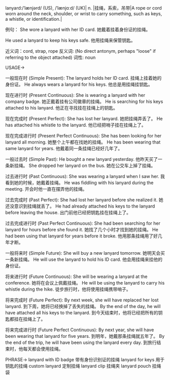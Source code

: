 lanyard:/ˈlænjərd/ (US), /ˈlænjɑːd/ (UK)| n. |挂绳，系索，吊带|A rope or cord worn around the neck, shoulder, or wrist to carry something, such as keys, a whistle, or identification.|

例句：
She wore a lanyard with her ID card.
她戴着挂着身份证的挂绳。

He used a lanyard to keep his keys safe.
他用挂绳来保管钥匙。

近义词：cord, strap, rope
反义词:  (No direct antonym, perhaps "loose" if referring to the object attached)
词性: noun


USAGE->

一般现在时 (Simple Present):
The lanyard holds her ID card.  挂绳上挂着她的身份证。
He always wears a lanyard for his keys. 他总是用挂绳挂钥匙。

现在进行时 (Present Continuous):
She is wearing a lanyard with her company badge. 她正戴着挂有公司徽章的挂绳。
He is searching for his keys attached to his lanyard. 他正在寻找挂在挂绳上的钥匙。

现在完成时 (Present Perfect):
She has lost her lanyard. 她把挂绳弄丢了。
He has attached his whistle to the lanyard. 他已经把哨子挂在挂绳上了。

现在完成进行时 (Present Perfect Continuous):
She has been looking for her lanyard all morning. 她整个上午都在找她的挂绳。
He has been wearing that same lanyard for years. 他戴着同一条挂绳已经好几年了。

一般过去时 (Simple Past):
He bought a new lanyard yesterday. 他昨天买了一条新挂绳。
She dropped her lanyard on the bus. 她在公交车上掉了挂绳。

过去进行时 (Past Continuous):
She was wearing a lanyard when I saw her. 我看到她的时候，她戴着挂绳。
He was fiddling with his lanyard during the meeting.  开会时他一直在摆弄他的挂绳。

过去完成时 (Past Perfect):
She had lost her lanyard before she realized it. 她还没意识到挂绳就丢了。
He had already attached his keys to the lanyard before leaving the house.  出门前他已经把钥匙挂在挂绳上了。

过去完成进行时 (Past Perfect Continuous):
She had been searching for her lanyard for hours before she found it.  她找了几个小时才找到她的挂绳。
He had been using that lanyard for years before it broke.  他用那条挂绳用了好几年才断。

一般将来时 (Simple Future):
She will buy a new lanyard tomorrow. 她明天会买一条新挂绳。
He will use the lanyard to hold his ID card. 他会用挂绳来挂他的身份证。

将来进行时 (Future Continuous):
She will be wearing a lanyard at the conference. 她将在会议上佩戴挂绳。
He will be using the lanyard to carry his whistle during the hike.  徒步旅行时，他将使用挂绳携带哨子。

将来完成时 (Future Perfect):
By next week, she will have replaced her lost lanyard. 到下周，她将已经换掉了丢失的挂绳。
By the end of the day, he will have attached all his keys to the lanyard. 到今天结束时，他将已经把所有的钥匙都挂在挂绳上了。

将来完成进行时 (Future Perfect Continuous):
By next year, she will have been wearing that lanyard for five years. 到明年，她戴那条挂绳就五年了。
By the end of the trip, he will have been using the lanyard every day.  到旅行结束时，他每天都会使用挂绳。


PHRASE->
lanyard with ID badge  带有身份识别证的挂绳
lanyard for keys  用于钥匙的挂绳
custom lanyard  定制挂绳
lanyard clip  挂绳夹
lanyard pouch  挂绳袋

